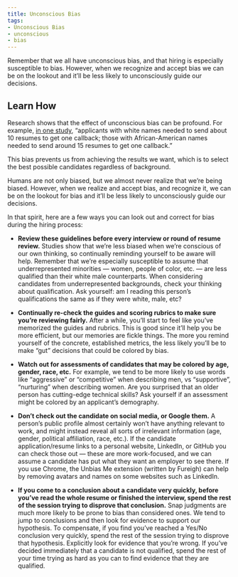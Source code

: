 ```yaml
---
title: Unconscious Bias
tags:
- Unconscious Bias
- unconscious
- bias
---
```


Remember that we all have unconscious bias, and that hiring is especially susceptible to bias. However, when we recognize and accept bias we can be on the lookout and it’ll be less likely to unconsciously guide our decisions.

## Learn How

Research shows that the effect of unconscious bias can be profound. For example, [in one study](https://www.nber.org/digest/sep03/w9873.html), “applicants with white names needed to send about 10 resumes to get one callback; those with African-American names needed to send around 15 resumes to get one callback.”

This bias prevents us from achieving the results we want, which is to select the best possible candidates regardless of background.

Humans are not only biased, but we almost never realize that we’re being biased. However, when we realize and accept bias, and recognize it, we can be on the lookout for bias and it’ll be less likely to unconsciously guide our decisions.

In that spirit, here are a few ways you can look out and correct for bias during the hiring process: 

- **Review these guidelines before every interview or round of resume review.** Studies show that we’re less biased when we’re conscious of our own thinking, so continually reminding yourself to be aware will help.
Remember that we’re especially susceptible to assume that underrepresented minorities — women, people of color, etc. — are less qualified than their white male counterparts. When considering candidates from underrepresented backgrounds, check your thinking about qualification. Ask yourself: am I reading this person’s qualifications the same as if they were white, male, etc?

- **Continually re-check the guides and scoring rubrics to make sure you’re reviewing fairly.** 
After a while, you’ll start to feel like you’ve memorized the guides and rubrics. This is good since it’ll help you be more efficient, but our memories are fickle things. The more you remind yourself of the concrete, established metrics, the less likely you’ll be to make “gut” decisions that could be colored by bias.

- **Watch out for assessments of candidates that may be colored by age, gender, race, etc.** 
For example, we tend to be more likely to use words like “aggressive” or “competitive” when describing men, vs “supportive”, “nurturing” when describing women. Are you surprised that an older person has cutting-edge technical skills? Ask yourself if an assessment might be colored by an applicant’s demography.

- **Don’t check out the candidate on social media, or Google them.** 
A person’s public profile almost certainly won’t have anything relevant to work, and might instead reveal all sorts of irrelevant information (age, gender, political affiliation, race, etc.). If the candidate application/resume links to a personal website, LinkedIn, or GitHub you can check those out — these are more work-focused, and we can assume a candidate has put what they want an employer to see there. If you use Chrome, the Unbias Me extension (written by Fureigh) can help by removing avatars and names on some websites such as LinkedIn.

- **If you come to a conclusion about a candidate very quickly, before you’ve read the whole resume or finished the interview, spend the rest of the session trying to disprove that conclusion.** 
Snap judgments are much more likely to be prone to bias than considered ones. We tend to jump to conclusions and then look for evidence to support our hypothesis. To compensate, if you find you’ve reached a Yes/No conclusion very quickly, spend the rest of the session trying to disprove that hypothesis. Explicitly look for evidence that you’re wrong. If you’ve decided immediately that a candidate is not qualified, spend the rest of your time trying as hard as you can to find evidence that they are qualified.




  




